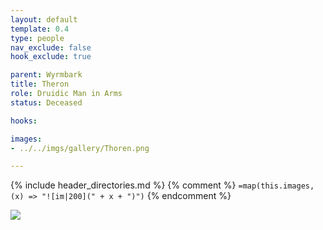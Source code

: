 ```yaml
---
layout: default
template: 0.4
type: people
nav_exclude: false
hook_exclude: true

parent: Wyrmbark
title: Theron
role: Druidic Man in Arms
status: Deceased

hooks:

images: 
- ../../imgs/gallery/Thoren.png

---
```


{% include header_directories.md %}
{% comment %}
`=map(this.images, (x) => "![im|200](" + x + ")")`
{% endcomment %}

![](https://i.imgur.com/8H32QK8.png)
